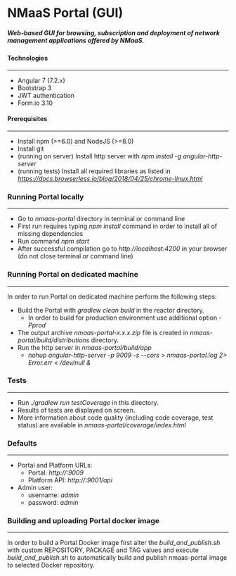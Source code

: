 # NMaaS Portal (GUI)

##### Web-based GUI for browsing, subscription and deployment of network management applications offered by NMaaS.

#### Technologies
---
 * Angular 7 (7.2.x)
 * Bootstrap 3
 * JWT authentication
 * Form.io 3.10

#### Prerequisites
---
 + Install npm (>=6.0) and NodeJS (>=8.0)
 + Install git
 + (running on server) Install http server with *npm install -g angular-http-server*
 + (running tests) Install all required libraries as listed in *https://docs.browserless.io/blog/2018/04/25/chrome-linux.html*

### Running Portal locally
---
  + Go to *nmaas-portal* directory in terminal or command line
  + First run requires typing *npm install* command in order to install all of missing dependencies
  + Run command *npm start*
  + After successful compilation go to *http://localhost:4200* in your browser (do not close terminal or command line)

### Running Portal on dedicated machine
---
  In order to run Portal on dedicated machine perform the following steps:
  + Build the Portal with *gradlew clean build* in the reactor directory.
    - In order to build for production environment use additional option *-Pprod*
  + The output archive *nmaas-portal-x.x.x.zip* file is created in *nmaas-portal/build/distributions* directory.
  + Run the http server in *nmaas-portal/build/app*
    - *nohup angular-http-server -p 9009 -s --cors > nmaas-portal.log 2> Error.err < /dev/null &*

### Tests
---
  + Run *./gradlew run testCoverage* in this directory.
  + Results of tests are displayed on screen. 
  + More information about code quality (including code coverage, test status) are available in *nmaas-portal/coverage/index.html*

### Defaults
---
  + Portal and Platform URLs:
    - Portal: *http://<HOSTNAME>:9009*
    - Platform API: *http://<HOSTNAME>:9001/api*
  + Admin user:
    - username: *admin*
    - password: *admin*
    
### Building and uploading Portal docker image
---
  In order to build a Portal Docker image first alter the *build_and_publish.sh* with custom REPOSITORY, PACKAGE and TAG values and execute *build_and_publish.sh* to automatically build and publish nmaas-portal image to selected Docker repository.
